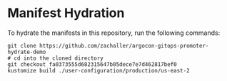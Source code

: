 # Manifest Hydration

To hydrate the manifests in this repository, run the following commands:

```shell
git clone https://github.com/zachaller/argocon-gitops-promoter-hydrate-demo
# cd into the cloned directory
git checkout fa0373555d682315647b05dece7e7d462817bef0
kustomize build ./user-configuration/production/us-east-2
```
